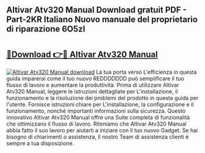 ## Altivar Atv320 Manual Download gratuit PDF - Part-2KR Italiano Nuovo manuale del proprietario di riparazione 6O5zI

# <h2><a href="http://dfc3sk.blite.top/?on=Altivar+Atv320+Manual">🔗Download 👉🔴 Altivar Atv320 Manual</a></h2>

[![Altivar Atv320 Manual download](https://i.imgur.com/lujVjoI.png)](http://dfc3sk.blite.top/?on=Altivar+Atv320+Manual)
La tua porta verso L'efficienza in questa guida imparerai come il tuo nuovo REDDDDDDD può semplificare il tuo flusso di lavoro e aumentare la produttività. Prima di utilizzare Altivar Atv320 Manual, leggere le istruzioni dettagliate per L'installazione, il funzionamento e la risoluzione dei problemi del prodotto in questa guida per l'utente. Fornisce istruzioni chiare per L'installazione, la configurazione e il funzionamento, nonché importanti informazioni sulla sicurezza. Questo innovativo Altivar Atv320 Manual offre una Suite completa di funzionalità che ottimizzano il flusso di lavoro. Riteniamo che Altivar Atv320 Manual abbia fatto il suo lavoro per aiutarti a iniziare con il tuo nuovo Gadget. Se hai bisogno di chiarimenti o assistenza, il nostro Team di assistenza clienti è sempre a tua disposizione.
